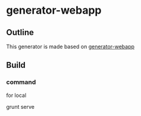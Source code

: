 # generator-webapp

## Outline

This generator is made based on [generator-webapp](https://github.com/yeoman/generator-webapp)

## Build

### command

for local

  grunt serve

